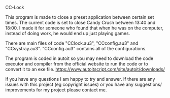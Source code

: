 CC-Lock

This program is made to close a preset application between certain set times. The current code is set to close Candy Crush between 13:40 and 18:00.
I made it for someone who found that when he was on the computer, instead of doing work, he would end up just playing games.

There are main files of code "CClock.au3", "CCconfig.au3" and "CCsystray.au3".
"CCconfig.au3" contains all of the configurations.

The program is coded in autoit so you may need to download the code executor and compiler from the official website to run the code or to convert it to an exe file. https://www.autoitscript.com/site/autoit/downloads/

If you have any questions I am happy to try and answer.
If there are any issues with this project (eg copyright issues) or you have any suggestions/ improvements for my project please contact me.
